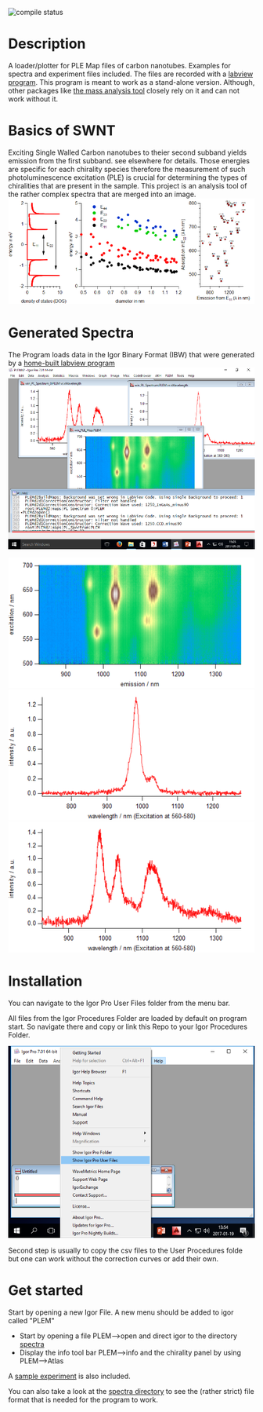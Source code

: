 ![compile status](https://gitlab.com/ukos-git/igor-swnt-plem/badges/master/pipeline.svg)

# Description
A loader/plotter for PLE Map files of carbon nanotubes. Examples for spectra and experiment files included.
The files are recorded with a [labview program](https://github.com/ukos-git/labview-plem).
This program is meant to work as a stand-alone version. Although, other packages like [the mass analysis tool](https://github.com/ukos-git/igor-swnt-massanalysis) closely rely on it and can not work without it.

# Basics of SWNT
Exciting Single Walled Carbon nanotubes to theier second subband yields emission from the first subband. see elsewhere for details.
Those energies are specific for each chirality species therefore the measurement of such photoluminescence excitation (PLE) is crucial for determining the types of chiralities that are present in the sample. This project is an analysis tool of the rather complex spectra that are merged into an image.
![nanotube_kataura](images/swnt-kataura.png "Kataura Plot for Nanotube Spectra")

# Generated Spectra
The Program loads data in the Igor Binary Format (IBW) that were generated by a [home-built labview program](https://github.com/ukos-git/labview-plem)
![plem_igor](images/igor-example.png "generated Igor output files")

![plem](images/win_PLE_Map.png "example of a PLE map")
![spectrum](images/win_PL_Spectrum.png "example spectrum")
![spectrum0](images/win_PL_Spectrum_0.png "example spectrum")

# Installation
You can navigate to the Igor Pro User Files folder from the menu bar.

All files from the Igor Procedures Folder are loaded by default on program start. So navigate there and copy or link this Repo to your Igor Procedures Folder.

![Igor Pro User Files Folder](images/installation-igor-procedures-folder.png "Show Igor Procedures Folder in Igor7")

Second step is usually to copy the csv files to the User Procedures folde but one can work without the correction curves or add their own.

# Get started
Start by opening a new Igor File.
A new menu should be added to igor called "PLEM"

* Start by opening a file PLEM-->open and direct igor to the directory [spectra](/spectra/)
* Display the info tool bar PLEM-->info and the chirality panel by using PLEM-->Atlas

A [sample experiment](spectra/spectra-typical.pxp) is also included.

You can also take a look at the [spectra directory](/spectra/) to see the (rather strict) file format that is needed for the program to work.
